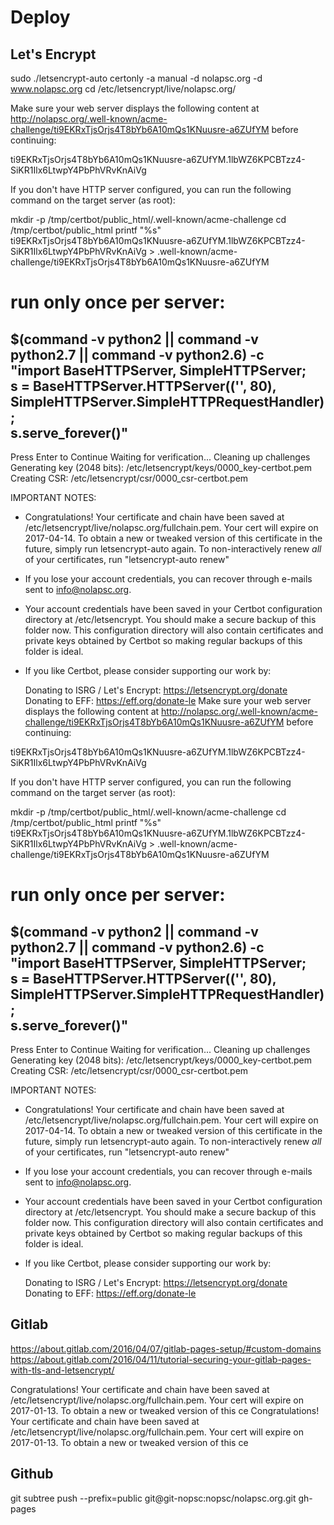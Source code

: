 # Deploy

## Let's Encrypt
sudo ./letsencrypt-auto certonly -a manual -d nolapsc.org -d www.nolapsc.org
cd /etc/letsencrypt/live/nolapsc.org/

Make sure your web server displays the following content at
http://nolapsc.org/.well-known/acme-challenge/ti9EKRxTjsOrjs4T8bYb6A10mQs1KNuusre-a6ZUfYM before continuing:

ti9EKRxTjsOrjs4T8bYb6A10mQs1KNuusre-a6ZUfYM.1lbWZ6KPCBTzz4-SiKR1Ilx6LtwpY4PbPhVRvKnAiVg

If you don't have HTTP server configured, you can run the following
command on the target server (as root):

mkdir -p /tmp/certbot/public_html/.well-known/acme-challenge
cd /tmp/certbot/public_html
printf "%s" ti9EKRxTjsOrjs4T8bYb6A10mQs1KNuusre-a6ZUfYM.1lbWZ6KPCBTzz4-SiKR1Ilx6LtwpY4PbPhVRvKnAiVg > .well-known/acme-challenge/ti9EKRxTjsOrjs4T8bYb6A10mQs1KNuusre-a6ZUfYM
# run only once per server:
$(command -v python2 || command -v python2.7 || command -v python2.6) -c \
"import BaseHTTPServer, SimpleHTTPServer; \
s = BaseHTTPServer.HTTPServer(('', 80), SimpleHTTPServer.SimpleHTTPRequestHandler); \
s.serve_forever()"
-------------------------------------------------------------------------------
Press Enter to Continue
Waiting for verification...
Cleaning up challenges
Generating key (2048 bits): /etc/letsencrypt/keys/0000_key-certbot.pem
Creating CSR: /etc/letsencrypt/csr/0000_csr-certbot.pem

IMPORTANT NOTES:
 - Congratulations! Your certificate and chain have been saved at
   /etc/letsencrypt/live/nolapsc.org/fullchain.pem. Your cert will
   expire on 2017-04-14. To obtain a new or tweaked version of this
   certificate in the future, simply run letsencrypt-auto again. To
   non-interactively renew *all* of your certificates, run
   "letsencrypt-auto renew"
 - If you lose your account credentials, you can recover through
   e-mails sent to info@nolapsc.org.
 - Your account credentials have been saved in your Certbot
   configuration directory at /etc/letsencrypt. You should make a
   secure backup of this folder now. This configuration directory will
   also contain certificates and private keys obtained by Certbot so
   making regular backups of this folder is ideal.
 - If you like Certbot, please consider supporting our work by:

   Donating to ISRG / Let's Encrypt:   https://letsencrypt.org/donate
   Donating to EFF:                    https://eff.org/donate-le
Make sure your web server displays the following content at
http://nolapsc.org/.well-known/acme-challenge/ti9EKRxTjsOrjs4T8bYb6A10mQs1KNuusre-a6ZUfYM before continuing:

ti9EKRxTjsOrjs4T8bYb6A10mQs1KNuusre-a6ZUfYM.1lbWZ6KPCBTzz4-SiKR1Ilx6LtwpY4PbPhVRvKnAiVg

If you don't have HTTP server configured, you can run the following
command on the target server (as root):

mkdir -p /tmp/certbot/public_html/.well-known/acme-challenge
cd /tmp/certbot/public_html
printf "%s" ti9EKRxTjsOrjs4T8bYb6A10mQs1KNuusre-a6ZUfYM.1lbWZ6KPCBTzz4-SiKR1Ilx6LtwpY4PbPhVRvKnAiVg > .well-known/acme-challenge/ti9EKRxTjsOrjs4T8bYb6A10mQs1KNuusre-a6ZUfYM
# run only once per server:
$(command -v python2 || command -v python2.7 || command -v python2.6) -c \
"import BaseHTTPServer, SimpleHTTPServer; \
s = BaseHTTPServer.HTTPServer(('', 80), SimpleHTTPServer.SimpleHTTPRequestHandler); \
s.serve_forever()"
-------------------------------------------------------------------------------
Press Enter to Continue
Waiting for verification...
Cleaning up challenges
Generating key (2048 bits): /etc/letsencrypt/keys/0000_key-certbot.pem
Creating CSR: /etc/letsencrypt/csr/0000_csr-certbot.pem

IMPORTANT NOTES:
 - Congratulations! Your certificate and chain have been saved at
   /etc/letsencrypt/live/nolapsc.org/fullchain.pem. Your cert will
   expire on 2017-04-14. To obtain a new or tweaked version of this
   certificate in the future, simply run letsencrypt-auto again. To
   non-interactively renew *all* of your certificates, run
   "letsencrypt-auto renew"
 - If you lose your account credentials, you can recover through
   e-mails sent to info@nolapsc.org.
 - Your account credentials have been saved in your Certbot
   configuration directory at /etc/letsencrypt. You should make a
   secure backup of this folder now. This configuration directory will
   also contain certificates and private keys obtained by Certbot so
   making regular backups of this folder is ideal.
 - If you like Certbot, please consider supporting our work by:

   Donating to ISRG / Let's Encrypt:   https://letsencrypt.org/donate
   Donating to EFF:                    https://eff.org/donate-le

## Gitlab
https://about.gitlab.com/2016/04/07/gitlab-pages-setup/#custom-domains
https://about.gitlab.com/2016/04/11/tutorial-securing-your-gitlab-pages-with-tls-and-letsencrypt/

Congratulations! Your certificate and chain have been saved at
  /etc/letsencrypt/live/nolapsc.org/fullchain.pem. Your cert will
  expire on 2017-01-13. To obtain a new or tweaked version of this
  ce Congratulations! Your certificate and chain have been saved at
  /etc/letsencrypt/live/nolapsc.org/fullchain.pem. Your cert will
  expire on 2017-01-13. To obtain a new or tweaked version of this
  ce

## Github
git subtree push --prefix=public git@git-nopsc:nopsc/nolapsc.org.git gh-pages
